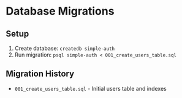 # Database Migrations

## Setup
1. Create database: `createdb simple-auth`
2. Run migration: `psql simple-auth < 001_create_users_table.sql`

## Migration History
- `001_create_users_table.sql` - Initial users table and indexes